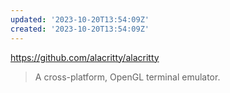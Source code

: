 ```yaml
---
updated: '2023-10-20T13:54:09Z'
created: '2023-10-20T13:54:09Z'
---
```

https://github.com/alacritty/alacritty

> A cross-platform, OpenGL terminal emulator.